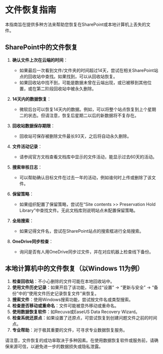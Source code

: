 # 文件恢复指南

本指南旨在提供多种方法来帮助您恢复在SharePoint或本地计算机上丢失的文件。

## SharePoint中的文件恢复

1. **确认文件上次在云端的时间**：
   - 如果最后一次看到文件/文件夹的时间超过14天，尝试在相关SharePoint站点的回收站中查找。如果找到，可以从回收站恢复。
   - 如果回收站中找不到，可能是数据未曾在云端出现，或已被移到其他位置，或在第二阶段回收站中被永久删除。

2. **14天内的数据恢复**：
   - 微软后台可以恢复14天内的数据。例如，可以将整个站点恢复到上个星期二的状态。但请注意，恢复后星期二以后的新数据将不复存在。

3. **回收站数据保存期限**：
   - 回收站可保存被删除文件最长93天，之后将自动永久删除。

4. **文件活动记录**：
   - 请参阅官方文档查看文档库中显示的文件活动，能显示过去60天的活动。

5. **搜索审核日志**：
   - 可以帮助确认目标文件在过去一年的活动，例如谁何时上传或删除了该文件。

6. **保留策略**：
   - 如果组织配置了保留策略，尝试在“Site contents >> Preservation Hold Library”中查找文件。无此文档库则说明站点未配置保留策略。

7. **全局搜索**：
   - 如果记得文件名，尝试在SharePoint站点的搜索框进行全局搜索。

8. **OneDrive同步检查**：
   - 询问是否有人用OneDrive同步过文件，并在对应机器上检查线下备份。

## 本地计算机中的文件恢复（以Windows 11为例）

1. **检查回收站**：不小心删除的文件可能在本地回收站中。
2. **使用文件历史记录**：如果开启了该功能，可通过“设置” -> “更新与安全” -> “备份”中的“使用文件历史记录恢复文件”来恢复。
3. **搜索文件**：使用Windows搜索功能，尝试按文件名或类型搜索。
4. **检查是否移动或重命名**：文件可能被意外移动或重命名。
5. **使用数据恢复软件**：如Recuva或EaseUS Data Recovery Wizard。
6. **检查系统还原点**：如果设置了还原点，可尝试恢复到创建问题文件之前的时间点。
7. **专业帮助**：对于极其重要的文件，可寻求专业数据恢复服务。

请注意，文件恢复的成功率取决于多种因素。在使用数据恢复软件或服务前，请确保来源可信，以避免进一步的数据损失或隐私泄露。

